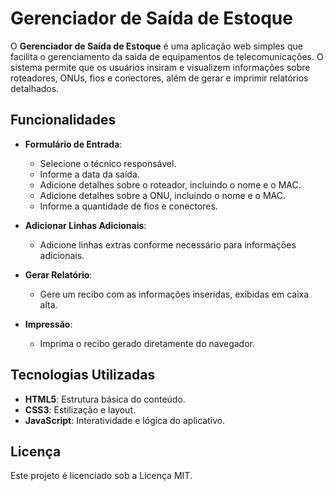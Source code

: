 # Gerenciador de Saída de Estoque

O **Gerenciador de Saída de Estoque** é uma aplicação web simples que facilita o gerenciamento da saída de equipamentos de telecomunicações. O sistema permite que os usuários insiram e visualizem informações sobre roteadores, ONUs, fios e conectores, além de gerar e imprimir relatórios detalhados.

## Funcionalidades

- **Formulário de Entrada**: 
  - Selecione o técnico responsável.
  - Informe a data da saída.
  - Adicione detalhes sobre o roteador, incluindo o nome e o MAC.
  - Adicione detalhes sobre a ONU, incluindo o nome e o MAC.
  - Informe a quantidade de fios e conectores.
  
- **Adicionar Linhas Adicionais**: 
  - Adicione linhas extras conforme necessário para informações adicionais.
  
- **Gerar Relatório**: 
  - Gere um recibo com as informações inseridas, exibidas em caixa alta.
  
- **Impressão**: 
  - Imprima o recibo gerado diretamente do navegador.

## Tecnologias Utilizadas

- **HTML5**: Estrutura básica do conteúdo.
- **CSS3**: Estilização e layout.
- **JavaScript**: Interatividade e lógica do aplicativo.

## Licença
Este projeto é licenciado sob a Licença MIT.
